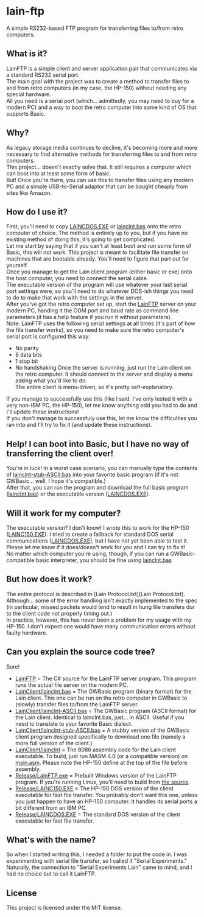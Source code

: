 # lain-ftp
A simple RS232-based FTP program for transferring files to/from retro computers.

## What is it?
LainFTP is a simple client and server application pair that communicates via a standard RS232 serial port.  
The main goal with the project was to create a method to transfer files to and from retro computers (in my case, the HP-150) without needing any special hardware.  
All you need is a serial port (which... admittedly, you may need to buy for a modern PC) and a way to boot the retro computer into some kind of OS that supports Basic.  

## Why?
As legacy storage media continues to decline, it's becoming more and more necessary to find alternative methods for transferring files to and from retro computers.  
This project... doesn't exactly solve that. It still requires a computer which can boot into at least some form of basic.  
But! Once you're there, you can use this to transfer files using any modern PC and a simple USB-to-Serial adaptor that can be bought cheaply from sites like Amazon.  

## How do I use it?
First, you'll need to copy [LAINCDOS.EXE](Release/LAINCDOS.EXE) or [lainclnt.bas](LainClient/lainclnt.bas) onto the retro computer of choice. The method is entirely up to you, but if you have no existing method of doing this, it's going to get complicated.  
Let me start by saying that if you can't at least boot and run some form of Basic, this will not work. This project is meant to facilitate file transfer on machines that are bootable already. You'll need to figure that part out for yourself.  
Once you manage to get the Lain client program (either basic or exe) onto the host computer, you need to connect the serial cable.  
The executable version of the program will use whatever your last serial port settings were, so you'll need to do whatever DOS-ish things you need to do to make that work with the settings in the server.  
After you've got the retro computer set up, start the [LainFTP](Releast/LainFTP.exe) server on your modern PC, handing it the COM port and baud rate as command line parameters (it has a help feature if you run it without parameters).  
Note: LainFTP uses the following serial settings at all times (it's part of how the file transfer works), so you need to make sure the retro computer's serial port is configured this way:  
- No parity
- 8 data bits
- 1 stop bit
- No handshaking
Once the server is running, just run the Lain client on the retro computer. It should connect to the server and display a menu asking what you'd like to do.  
The entire client is menu-driven, so it's pretty self-explanatory.  

If you manage to successfully use this (like I said, I've only tested it with a very non-IBM PC, the HP-150), let me know anything odd you had to do and I'll update these instructions!  
If you don't manage to successfuly use this, let me know the difficulties you ran into and I'll try to fix it (and update these instructions).  

## Help! I can boot into Basic, but I have no way of transferring the client over!
You're in luck! In a worst case scenario, you can manually type the contents of [lainclnt-stub-ASCII.bas](LainClient/lainclnt-stub-ASCII.bas) into your favorite basic program (if it's not GWBasic... well, I hope it's compatible.)  
After that, you can run the program and download the full basic program ([lainclnt.bas](LainClient/lainclnt.bas)) or the executable version ([LAINCDOS.EXE](Release/LAINCDOS.EXE)).  

## Will it work for my computer?
The executable version? I don't know! I wrote this to work for the HP-150 ([LAINC150.EXE](Release/LAINC150.EXE)). I tried to create a fallback for standard DOS serial communications ([LAINCDOS.EXE](Release/LAINCDOS.EXE)), but I have not yet been able to test it.  
Please let me know if it does/doesn't work for you and I can try to fix it!  
No matter which computer you're using, though, if you can run a GWBasic-compatible basic interpreter, you should be fine using [lainclnt.bas](LainClient/lainclnt.bas)  

## But how does it work?
The entire protocol is described in [Lain Protocol.txt](Lain Protocol.txt).  
Although... some of the error handling isn't exactly implemented to the spec (in particular, missed packets would tend to result in hung file transfers dur to the client code not properly timing out.)  
In practice, however, this has never been a problem for my usage with my HP-150. I don't expect one would have many communication errors without faulty hardware.  

## Can you explain the source code tree?
Sure!  
- [LainFTP](LainFTP) = The C# source for the LainFTP server program. This program runs the actual file server on the modern PC.
- [LainClient/lainclnt.bas](LainClient/lainclnt.bas) = The GWBasic program (binary format) for the Lain client. This one can be run on the retro computer in GWBasic to (slowly) transfer files to/from the LainFTP server.
- [LainClient/lainclnt-ASCII.bas](LainClient/lainclnt-ASCII.bas) = The GWBasic program (ASCII format) for the Lain client. Identical to lainclnt.bas, just... in ASCII. Useful if you need to translate to your favorite Basic dialect.
- [LainClient/lainclnt-stub-ASCII.bas](LainClient/lainclnt-stub-ASCII.bas) = A stubby version of the GWBasic client program designed specifically to download one file (namely a more full version of the client.)
- [LainClient/lainclnt](LainClient/lainclnt) = The 8086 assembly code for the Lain client executable. To build, just run MASM 4.0 (or a compatible version) on [main.asm](LainClient/lainclnt/main.asm). Please note the HP-150 define at the top of the file before assembly. 
- [Release/LainFTP.exe](Release/LainFTP.exe) = Prebuilt Windows version of the LainFTP program. If you're running Linux, you'll need to build from [the source](LainFTP).
- [Release/LAINC150.EXE](Release/LAINC150.EXE) = The HP-150 DOS version of the client executable for fast file transfer. You probably don't want this one, unless you just happen to have an HP-150 computer. It handles its serial ports a bit different from an IBM PC.
- [Release/LAINCDOS.EXE](Release/LAINCDOS.EXE) = The standard DOS version of the client executable for fast file transfer.

## What's with the name?
So when I started writing this, I needed a folder to put the code in. I was experimenting with serial file transfer, so I called it "Serial Experiments." Naturally, the connection to "Serial Experiments Lain" came to mind, and I had no choice but to call it LainFTP.  

## License
This project is licensed under the MIT license.

